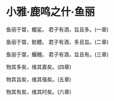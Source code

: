 # 小雅·鹿鸣之什·鱼丽

鱼丽于罶，鱨鲨。
君子有酒，旨且多。(一章)

鱼丽于罶，鲂鳢。
君子有酒，多且旨。(二章)

鱼丽于罶，鰋鲤。
君子有酒，旨且有。(三章)

物其多矣，维其嘉矣。(四章)

物其旨矣，维其偕矣。(五章)

物其有矣，维其时矣。(六章)

